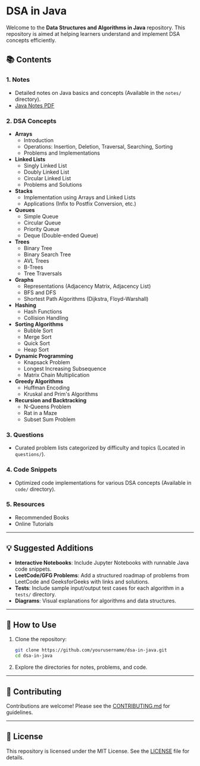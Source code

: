 # DSA in Java

Welcome to the **Data Structures and Algorithms in Java** repository. This repository is aimed at helping learners understand and implement DSA concepts efficiently.  

## 📚 Contents  

### 1. **Notes**  
- Detailed notes on Java basics and concepts (Available in the `notes/` directory).  
- [Java Notes PDF](./Java%20Notes.pdf)  

### 2. **DSA Concepts**  
- **Arrays**  
  - Introduction  
  - Operations: Insertion, Deletion, Traversal, Searching, Sorting  
  - Problems and Implementations  
- **Linked Lists**  
  - Singly Linked List  
  - Doubly Linked List  
  - Circular Linked List  
  - Problems and Solutions  
- **Stacks**  
  - Implementation using Arrays and Linked Lists  
  - Applications (Infix to Postfix Conversion, etc.)  
- **Queues**  
  - Simple Queue  
  - Circular Queue  
  - Priority Queue  
  - Deque (Double-ended Queue)  
- **Trees**  
  - Binary Tree  
  - Binary Search Tree  
  - AVL Trees  
  - B-Trees  
  - Tree Traversals  
- **Graphs**  
  - Representations (Adjacency Matrix, Adjacency List)  
  - BFS and DFS  
  - Shortest Path Algorithms (Dijkstra, Floyd-Warshall)  
- **Hashing**  
  - Hash Functions  
  - Collision Handling  
- **Sorting Algorithms**  
  - Bubble Sort  
  - Merge Sort  
  - Quick Sort  
  - Heap Sort  
- **Dynamic Programming**  
  - Knapsack Problem  
  - Longest Increasing Subsequence  
  - Matrix Chain Multiplication  
- **Greedy Algorithms**  
  - Huffman Encoding  
  - Kruskal and Prim's Algorithms  
- **Recursion and Backtracking**  
  - N-Queens Problem  
  - Rat in a Maze  
  - Subset Sum Problem  

### 3. **Questions**  
- Curated problem lists categorized by difficulty and topics (Located in `questions/`).  

### 4. **Code Snippets**  
- Optimized code implementations for various DSA concepts (Available in `code/` directory).  

### 5. **Resources**  
- Recommended Books  
- Online Tutorials  

---

## 💡 Suggested Additions  
- **Interactive Notebooks**: Include Jupyter Notebooks with runnable Java code snippets.  
- **LeetCode/GFG Problems**: Add a structured roadmap of problems from LeetCode and GeeksforGeeks with links and solutions.  
- **Tests**: Include sample input/output test cases for each algorithm in a `tests/` directory.  
- **Diagrams**: Visual explanations for algorithms and data structures.  

---

## 🔧 How to Use  

1. Clone the repository:  
   ```bash  
   git clone https://github.com/yourusername/dsa-in-java.git  
   cd dsa-in-java  
   ```  
2. Explore the directories for notes, problems, and code.  

---

## 🤝 Contributing  

Contributions are welcome! Please see the [CONTRIBUTING.md](./CONTRIBUTING.md) for guidelines.  

---

## 📜 License  

This repository is licensed under the MIT License. See the [LICENSE](./LICENSE) file for details.
